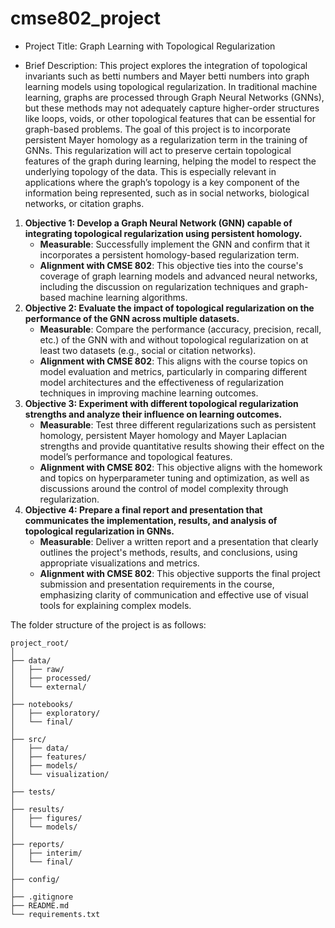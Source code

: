 # cmse802_project

* Project Title: Graph Learning with Topological Regularization

* Brief Description: This project explores the integration of topological invariants such as betti numbers and Mayer betti numbers into graph learning models using topological regularization. In traditional machine learning, graphs are processed through Graph Neural Networks (GNNs), but these methods may not adequately capture higher-order structures like loops, voids, or other topological features that can be essential for graph-based problems. The goal of this project is to incorporate persistent Mayer homology as a regularization term in the training of GNNs. This regularization will act to preserve certain topological features of the graph during learning, helping the model to respect the underlying topology of the data. This is especially relevant in applications where the graph’s topology is a key component of the information being represented, such as in social networks, biological networks, or citation graphs.


1. **Objective 1: Develop a Graph Neural Network (GNN) capable of integrating topological regularization using persistent homology.**
   - **Measurable**: Successfully implement the GNN and confirm that it incorporates a persistent homology-based regularization term.
   - **Alignment with CMSE 802**: This objective ties into the course's coverage of graph learning models and advanced neural networks, including the discussion on regularization techniques and graph-based machine learning algorithms.
2. **Objective 2: Evaluate the impact of topological regularization on the performance of the GNN across multiple datasets.**
   - **Measurable**: Compare the performance (accuracy, precision, recall, etc.) of the GNN with and without topological regularization on at least two datasets (e.g., social or citation networks).
   - **Alignment with CMSE 802**: This aligns with the course topics on model evaluation and metrics, particularly in comparing different model architectures and the effectiveness of regularization techniques in improving machine learning outcomes.
3. **Objective 3: Experiment with different topological regularization strengths and analyze their influence on learning outcomes.**
   - **Measurable**: Test three different regularizations such as persistent homology, persistent Mayer homology and Mayer Laplacian strengths and provide quantitative results showing their effect on the model’s performance and topological features.
   - **Alignment with CMSE 802**: This objective aligns with the homework and topics on hyperparameter tuning and optimization, as well as discussions around the control of model complexity through regularization.
4. **Objective 4: Prepare a final report and presentation that communicates the implementation, results, and analysis of topological regularization in GNNs.**
   - **Measurable**: Deliver a written report and a presentation that clearly outlines the project's methods, results, and conclusions, using appropriate visualizations and metrics.
   - **Alignment with CMSE 802**: This objective supports the final project submission and presentation requirements in the course, emphasizing clarity of communication and effective use of visual tools for explaining complex models.



The folder structure of the project is as follows:
```
project_root/
│
├── data/
│   ├── raw/
│   ├── processed/
│   └── external/
│
├── notebooks/
│   ├── exploratory/
│   └── final/
│
├── src/
│   ├── data/
│   ├── features/
│   ├── models/
│   └── visualization/
│
├── tests/
│
├── results/
│   ├── figures/
│   └── models/
│
├── reports/
│   ├── interim/
│   └── final/
│
├── config/
│
├── .gitignore
├── README.md
└── requirements.txt
```